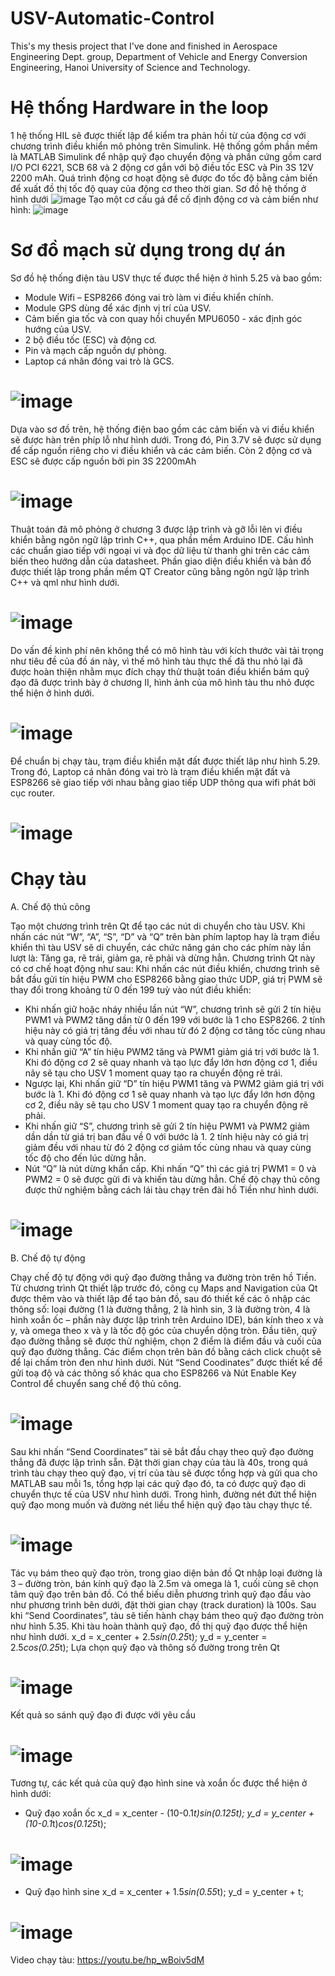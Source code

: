 # USV-Automatic-Control
This's my thesis project that I've done and finished in Aerospace Engineering Dept. group, Department of Vehicle and Energy Conversion Engineering, Hanoi University of Science and Technology.

# Hệ thống Hardware in the loop
1 hệ thống HIL sẽ được thiết lập để kiểm tra phản hồi từ của động cơ với chương trình điều khiển mô phỏng trên Simulink. Hệ thống gồm phần mềm là MATLAB Simulink để nhập quỹ đạo chuyển động và phần cứng gồm card I/O PCI 6221, SCB 68 và 2 động cơ gắn với bộ điều tốc ESC và Pin 3S 12V 2200 mAh. Quá trình động cơ hoạt động sẽ được đo tốc độ bằng cảm biến để xuất đồ thị tốc độ quay của động cơ theo thời gian. Sơ đồ hệ thống ở hình dưới
![image](https://github.com/user-attachments/assets/9a5eef31-aa89-42f5-a3e3-cfb421202d4d)
Tạo một cơ cấu gá để cố định động cơ và cảm biến như hình:
![image](https://github.com/user-attachments/assets/3e90e18c-2ee6-48c0-92a4-ba14aadde59b)


# Sơ đồ mạch sử dụng trong dự án
Sơ đồ hệ thống điện tàu USV thực tế được thể hiện ở hình 5.25 và bao gồm:
+ Module Wifi – ESP8266 đóng vai trò làm vi điều khiển chính.
+ Module GPS dùng để xác định vị trí của USV.
+ Cảm biến gia tốc và con quay hồi chuyển MPU6050 - xác định góc hướng của USV.
+ 2 bộ điều tốc (ESC) và động cơ.
+ Pin và mạch cấp nguồn dự phòng.
+ Laptop cá nhân đóng vai trò là GCS.

# ![image](https://github.com/BinhCornelius/USV-Automatic-Control/assets/170936970/cbea1257-3ad7-4483-8d55-581ce79b84c4)

Dựa vào sơ đồ trên, hệ thống điện bao gồm các cảm biến và vi điều khiển sẽ được hàn trên phíp lỗ như hình dưới. Trong đó, Pin 3.7V sẽ được sử dụng để cấp nguồn riêng cho vi điều khiển và các cảm biến. Còn 2 động cơ và ESC sẽ được cấp nguồn bởi pin 3S 2200mAh

# ![image](https://github.com/BinhCornelius/USV-Automatic-Control/assets/170936970/87988b2f-7991-43b7-aeb4-97ae2fb2d670)

Thuật toán đã mô phỏng ở chương 3 được lập trình và gỡ lỗi lên vi điều khiển bằng ngôn ngữ lập trình C++, qua phần mềm Arduino IDE. Cấu hình các chuẩn giao tiếp với ngoại vi và đọc dữ liệu từ thanh ghi trên các cảm biến theo hướng dẫn của datasheet. Phần giao diện điều khiển và bản đồ được thiết lập trong phần mềm QT Creator cũng bằng ngôn ngữ lập trình C++ và qml như hình dưới.

# ![image](https://github.com/BinhCornelius/USV-Automatic-Control/assets/170936970/e1191e0f-05bf-402e-94b0-09b4f7355351)

Do vấn đề kinh phí nên không thể có mô hình tàu với kích thước vài tải trọng như tiêu đề của đồ án này, vì thế mô hình tàu thực thế đã thu nhỏ lại đã được hoàn thiện nhằm mục đích chạy thử thuật toán điều khiển bám quỹ đạo đã được trình bày ở chương II, hình ảnh của mô hình tàu thu nhỏ được thể hiện ở hình dưới.

# ![image](https://github.com/BinhCornelius/USV-Automatic-Control/assets/170936970/eab4599e-2bb7-4ee1-b514-23c45b8b88ea)

Để chuẩn bị chạy tàu, trạm điều khiển mặt đất được thiết lâp như hình 5.29. Trong đó, Laptop cá nhân đóng vai trò là trạm điều khiển mặt đất và ESP8266 sẽ giao tiếp với nhau bằng giao tiếp UDP thông qua wifi phát bởi cục router.

# ![image](https://github.com/BinhCornelius/USV-Automatic-Control/assets/170936970/2b23b75c-0202-4ca5-8603-d3a8e5330034)

# Chạy tàu

A. Chế độ thủ công  

Tạo một chương trình trên Qt để tạo các nút di chuyển cho tàu USV. Khi nhấn các nút “W”, “A”, “S”, “D” và “Q” trên bàn phím laptop hay là trạm điều khiển thì tàu USV sẽ di chuyển, các chức năng gán cho các phím này lần lượt là: Tăng ga, rẽ trái, giảm ga, rẽ phải và dừng hẳn. 
Chương trình Qt này có cơ chế hoạt động như sau: Khi nhấn các nút điều khiển, chương trình sẽ bắt đầu gửi tín hiệu PWM cho ESP8266 bằng giao thức UDP, giá trị PWM sẽ thay đổi trong khoảng từ 0 đến 199 tuỳ vào nút điều khiển:
+ Khi nhấn giữ hoặc nháy nhiều lần nút “W”, chương trình sẽ gửi 2 tín hiệu PWM1 và PWM2 tăng dần từ 0 đến 199 với bước là 1 cho ESP8266. 2 tính hiệu này có giá trị tăng đều với nhau từ đó 2 động cơ tăng tốc cùng nhau  và quay cùng tốc độ.
+ Khi nhấn giữ “A” tín hiệu PWM2 tăng và PWM1 giảm giá trị với bước là 1. Khi đó động cơ 2 sẽ quay nhanh và tạo lực đẩy lớn hơn động cơ 1, điều nãy sẽ tạu cho USV 1 moment quay tạo ra chuyển động rẽ trái.
+ Ngược lại, Khi nhấn giữ “D” tín hiệu PWM1 tăng và PWM2 giảm giá trị với bước là 1. Khi đó động cơ 1 sẽ quay nhanh và tạo lực đẩy lớn hơn động cơ 2, điều nãy sẽ tạu cho USV 1 moment quay tạo ra chuyển động rẽ phải.
+ Khi nhấn giữ “S”, chương trình sẽ gửi 2 tín hiệu PWM1 và PWM2 giảm dần dần từ giá trị ban đầu về 0 với bước là 1. 2 tính hiệu này có giá trị giảm đều với nhau từ đó 2 động cơ giảm tốc cùng nhau và quay cùng tốc độ cho đến lúc dừng hẳn.
+ Nút “Q” là nút dừng khẩn cấp. Khi nhấn “Q” thì các giá trị PWM1 = 0 và PWM2 = 0 sẽ được gửi đi và khiến tàu dừng hẳn.
Chế độ chạy thủ công được thử nghiệm bằng cách lái tàu chạy trên đài hồ Tiền như hình dưới.

# ![image](https://github.com/BinhCornelius/USV-Automatic-Control/assets/170936970/586ada2c-1343-48c0-9418-2e9e4ac23ce2)

B. Chế độ tự động 

Chạy chế độ tự động với quỹ đạo đường thẳng va đường tròn trên hồ Tiền. Từ chương trình Qt thiết lập trước đó, công cụ Maps and Navigation của Qt được thêm vào và thiết lập để tạo bản đồ, sau đó thiết kế các ô nhập các thông số: loại đường (1 là đường thẳng, 2 là hình sin, 3 là đường tròn, 4 là hình xoắn ốc – phần này được lập trình trên Arduino IDE), bán kính theo x và y, và omega theo x và y là tốc độ góc của chuyển dộng tròn. 
Đầu tiên, quỹ đạo đường thẳng sẽ được thử nghiệm, chọn 2 điểm là điểm đầu và cuối của quỹ đạo đường thẳng. Các điểm chọn trên bản đồ bằng cách click chuột sẽ để lại chấm tròn đen như hình dưới. Nút “Send Coodinates” được thiết kế để gửi toạ độ và các thông số khác qua cho ESP8266 và Nút Enable Key Control để chuyển sang chế độ thủ công. 

# ![image](https://github.com/BinhCornelius/USV-Automatic-Control/assets/170936970/34bc8b35-7fe0-49ed-932f-82fa4a91d6ae)

Sau khi nhấn “Send Coordinates” tài sẽ bắt đầu chạy theo quỹ đạo đường thẳng đã được lập trình sẵn. Đặt thời gian chạy của tàu là 40s, trong quá trình tàu chạy theo quỹ đạo, vị trí của tàu sẽ được tổng hợp và gửi qua cho MATLAB sau mỗi 1s, tổng hợp lại các quỹ đạo đó, ta có được quỹ đạo di chuyển thực tế của USV như hình dưới. Trong hình, đường nét đứt thể hiện quỹ đạo mong muốn và đường nét liều thể hiện quỹ đạo tàu chạy thực tế.

# ![image](https://github.com/BinhCornelius/USV-Automatic-Control/assets/170936970/24faf5b2-f440-44a3-ab84-6093f59d2013)

Tác vụ bám theo quỹ đạo tròn, trong giao diện bản đồ Qt nhập loại đường là 3 – đường tròn, bán kính quỹ đạo là 2.5m và omega là 1, cuối cùng sẽ chọn tâm quỹ đạo trên bản đồ. Có thể biếu diễn phương trình quỹ đạo đầu vào như phương trình bên dưới, đặt thời gian chạy (track duration) là 100s. Sau khi “Send Coordinates”, tàu sẽ tiến hành chạy bám theo quỹ đạo đường tròn như hình 5.35. Khi tàu hoàn thành quỹ đạo, đồ thị quỹ đạo được thể hiện như hình dưới.
 x_d = x_center + 2.5*sin(0.25*t);
 y_d = y_center = 2.5*cos(0.25*t);
Lựa chọn quỹ đạo và thông số đường trong trên Qt

# ![image](https://github.com/BinhCornelius/USV-Automatic-Control/assets/170936970/bbfa26c0-bee0-47a9-92f6-c35bad0ed5a3)

Kết quả so sánh quỹ đạo đi được với yêu cầu

# ![image](https://github.com/BinhCornelius/USV-Automatic-Control/assets/170936970/c07cbd6d-a504-42ef-9645-ec291a87cd61)

Tương tự, các kết quả của quỹ đạo hình sine và xoắn ốc được thể hiện ở hình dưới:
+ Quỹ đạo xoắn ốc
 x_d = x_center - (10-0.1*t)*sin(0.125*t);
 y_d = y_center + (10-0.1*t)*cos(0.125*t);

# ![image](https://github.com/BinhCornelius/USV-Automatic-Control/assets/170936970/ef9a24ec-b197-42dc-bd5c-62b103aba252)

+ Quỹ đạo hình sine
x_d = x_center + 1.5*sin(0.55*t);
y_d = y_center + t;

# ![image](https://github.com/BinhCornelius/USV-Automatic-Control/assets/170936970/c88ee7df-4919-4ee9-af2e-d52cff19c3fc)

Video chạy tàu: https://youtu.be/hp_wBoiv5dM


 






